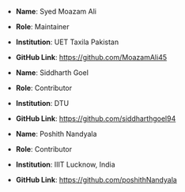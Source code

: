 - **Name**: Syed Moazam Ali
- **Role**: Maintainer
- **Institution**: UET Taxila Pakistan
- **GitHub Link**: https://github.com/MoazamAli45

- **Name**: Siddharth Goel
- **Role**: Contributor
- **Institution**: DTU
- **GitHub Link**: https://github.com/siddharthgoel94

- **Name**: Poshith Nandyala
- **Role**: Contributor
- **Institution**: IIIT Lucknow, India
- **GitHub Link**: https://github.com/poshithNandyala
